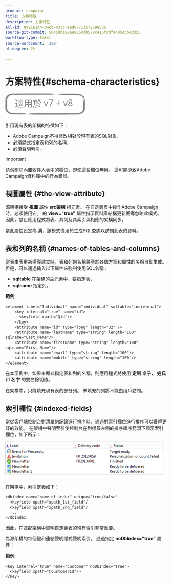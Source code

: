 ```yaml
---
product: campaign
title: 方案特性
description: 方案特性
exl-id: 099161b4-b4cb-433c-aed6-71157269a536
source-git-commit: 56459b188ee966cdb578c415fcdfa485dcbed355
workflow-type: tm+mt
source-wordcount: '380'
ht-degree: 2%

---
```


# 方案特性{#schema-characteristics}

![](../../assets/common.svg)

引用現有表的架構的特徵如下：

* Adobe Campaign不得修改相對於現有表的SQL對象，
* 必須顯式指定表和列的名稱，
* 必須聲明索引。

>[!IMPORTANT]
>
>請勿刪除內置收件人表中的欄位，即使這些欄位無用。 這可能導致Adobe Campaign資料庫中的行為錯誤。

## 視圖屬性 {#the-view-attribute}

源架構接受 **視圖** 屬性 **src架構** 根元素。 在自定義表中操作Adobe Campaign時，必須使用它。 的 **view=&quot;true&quot;** 屬性指示資料庫結構更新嚮導忽略此模式。 因此，禁止應用程式將表、其列及其索引與相應的架構同步。

當此屬性設定為 **真**，該模式僅用於生成SQL查詢以訪問此表的資料。

## 表和列的名稱 {#names-of-tables-and-columns}

當表由表更新嚮導建立時，表和列的名稱將基於各個方案和屬性的名稱自動生成。 但是，可以通過輸入以下屬性來強制使用SQL名稱：

* **sqltable** 在架構的主元素中，要指定表，
* **sqlname** 指定列。

**範例**:

```
<element label="Individual" name="individual" sqltable="individual">
    <key internal="true" name="id">
      <keyfield xpath="@id"/>
    </key> 
    <attribute name="id" type="long" length="32" />
    <attribute name="lastName" type="string" length="100" sqlname="Last_Name"/>
    <attribute name="firstName" type="string" length="100" sqlname="First_Name"/>
    <attribute name="email" type="string" length="100"/>
    <attribute name="mobile" type="string" length="100"/>
</element>
```

在本示例中，如果未顯式指定表和列的名稱，則應用程式將使用 **定制** 桌子， **姓氏** 和 **名字** 的雙曲餘切值。

在架構中，只能填充現有表的部分列。 未填充的列將不能由用戶訪問。

## 索引欄位 {#indexed-fields}

當從客戶端控制台對清單的記錄進行排序時，通過對索引欄位進行排序可以獲得更好的效能。 在架構中聲明索引使控制台在列標籤左側的排序順序箭頭下顯示索引欄位，如下所示：

![](assets/s_ncs_integration_mapping_index.png)

在架構中，索引定義如下：

```
<dbindex name="name_of_index" unique="true/false"
  <keyfield xpath="xpath_1st_field"/
  <keyfield xpath="xpath_2nd_field"/
  ...
</dbindex
```

因此，在匹配架構中聲明自定義表的現有索引非常重要。

為源架構的每個鍵和連結聲明隱式聲明索引。 通過指定 **noDbIndex=&quot;true&quot;** 屬性：

**範例**:

```
<key internal="true" name="customer" noDbIndex="true">
  <keyfield xpath="@customerId"/>
</key>
```
